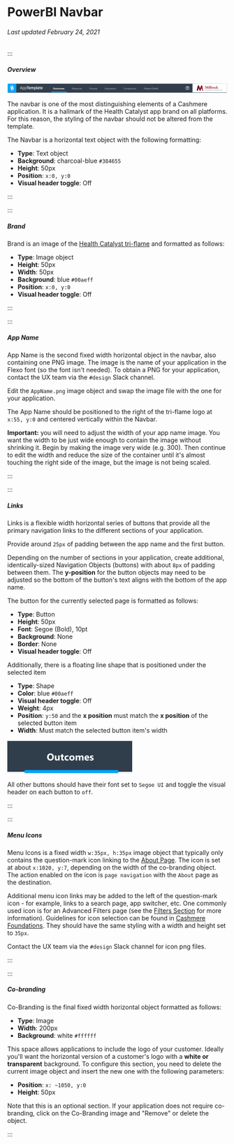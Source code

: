 # PowerBI Navbar

###### Last updated February 24, 2021

:::

##### Overview

![Navbar Example](./assets/analytics/powerbi/pbi-navbar.png "Navbar Example")

The navbar is one of the most distinguishing elements of a Cashmere application.
It is a hallmark of the Health Catalyst app brand on all platforms.
For this reason, the styling of the navbar should not be altered from the template.

<article>

The Navbar is a horizontal text object with the following formatting:
- **Type**: Text object
- **Background**: charcoal-blue `#384655`
- **Height**: 50px
- **Position**: `x:0, y:0`
- **Visual header toggle**: Off

</article>

:::

:::

##### Brand

<article>

Brand is an image of the [Health Catalyst tri-flame](/foundations/logo) and formatted as follows:
- **Type**: Image object
- **Height**: 50px
- **Width**: 50px
- **Background**: blue `#00aeff`
- **Position**: `x:0, y:0`
- **Visual header toggle**: Off

</article>

:::

:::

##### App Name

App Name is the second fixed width horizontal object in the navbar, also containing one PNG image.
The image is the name of your application in the Flexo font (so the font isn't needed).
To obtain a PNG for your application, contact the UX team via the `#design` Slack channel.

Edit the `AppName.png` image object and swap the image file with the one for your application.

The App Name should be positioned to the right of the tri-flame logo at `x:55, y:0` and centered vertically within the Navbar. 

**Important:** you will need to adjust the width of your app name image.
You want the width to be just wide enough to contain the image without shrinking it.
Begin by making the image very wide (e.g. 300).
Then continue to edit the width and reduce the size of the container until it's almost touching the right side of the image, but the image is not being scaled.

:::

:::

##### Links

Links is a flexible width horizontal series of buttons that provide all the primary navigation links to the different sections of your application.

Provide around `25px` of padding between the app name and the first button.

Depending on the number of sections in your application, create additional, identically-sized Navigation Objects (buttons) with about `8px` of padding between them. The **y-position** for the button objects may need to be adjusted so the bottom of the button's text aligns with the bottom of the app name.

<article>

The button for the currently selected page is formatted as follows:
- **Type**: Button
- **Height**: 50px
- **Font**: Segoe (Bold), 10pt
- **Background**: None
- **Border**: None
- **Visual header toggle**: Off

Additionally, there is a floating line shape that is positioned under the selected item

- **Type**: Shape
- **Color**: blue `#00aeff`
- **Visual header toggle**: Off
- **Weight**: 4px
- **Position**: `y:50` and the **x position** must match the **x position** of the selected button item
- **Width**: Must match the selected button item's width
 
 </article>

![Selected Link](./assets/analytics/powerbi/pbi-selected-link.png "Selected link")

All other buttons should have their font set to `Segoe UI` and toggle the visual header on each button to `off`.

:::

:::

##### Menu Icons

Menu Icons is a fixed width `w:35px, h:35px` image object that typically only contains the question-mark icon linking to the [About Page](/analytics/powerbi-about).
The icon is set at about `x:1020, y:7`, depending on the width of the co-branding object. The action enabled on the icon is `page navigation` with the `About` page as the destination.

Additional menu icon links may be added to the left of the question-mark icon - for example, links to a search page, app switcher, etc.
One commonly used icon is for an Advanced Filters page (see the [Filters Section](/analytics/powerbi-filters) for more information).
Guidelines for icon selection can be found in [Cashmere Foundations](/foundations/icons).
They should have the same styling with a width and height set to `35px`.

Contact the UX team via the `#design` Slack channel for icon png files.

:::

:::

##### Co-branding

<article>

Co-Branding is the final fixed width horizontal object formatted as follows:
- **Type**: Image
- **Width**: 200px
- **Background**: white `#ffffff`

This space allows applications to include the logo of your customer.
Ideally you'll want the horizontal version of a customer's logo with a **white or transparent** background.
To configure this section, you need to delete the current image object and insert the new one with the following parameters: 

- **Position**: `x: ~1050, y:0`
- **Height**: 50px

</article>

Note that this is an optional section.
If your application does not require co-branding, click on the Co-Branding image and "Remove" or delete the object.

:::

